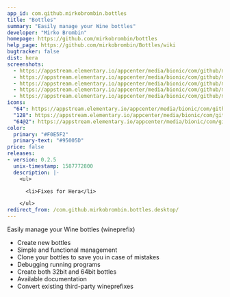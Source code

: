 ```yaml
---
app_id: com.github.mirkobrombin.bottles
title: "Bottles"
summary: "Easily manage your Wine bottles"
developer: "Mirko Brombin"
homepage: https://github.com/mirkobrombin/bottles
help_page: https://github.com/mirkobrombin/Bottles/wiki
bugtracker: false
dist: hera
screenshots:
  - https://appstream.elementary.io/appcenter/media/bionic/com/github/mirkobrombin.bottles/0A214F87CE14479A8A40F67B42A12535/screenshots/image-1_orig.png
  - https://appstream.elementary.io/appcenter/media/bionic/com/github/mirkobrombin.bottles/0A214F87CE14479A8A40F67B42A12535/screenshots/image-2_orig.png
  - https://appstream.elementary.io/appcenter/media/bionic/com/github/mirkobrombin.bottles/0A214F87CE14479A8A40F67B42A12535/screenshots/image-3_orig.png
  - https://appstream.elementary.io/appcenter/media/bionic/com/github/mirkobrombin.bottles/0A214F87CE14479A8A40F67B42A12535/screenshots/image-4_orig.png
  - https://appstream.elementary.io/appcenter/media/bionic/com/github/mirkobrombin.bottles/0A214F87CE14479A8A40F67B42A12535/screenshots/image-5_orig.png
icons:
  "64": https://appstream.elementary.io/appcenter/media/bionic/com/github/mirkobrombin.bottles/0A214F87CE14479A8A40F67B42A12535/icons/64x64/com.github.mirkobrombin.bottles_com.github.mirkobrombin.bottles.png
  "128": https://appstream.elementary.io/appcenter/media/bionic/com/github/mirkobrombin.bottles/0A214F87CE14479A8A40F67B42A12535/icons/128x128/com.github.mirkobrombin.bottles_com.github.mirkobrombin.bottles.png
  "64@2": https://appstream.elementary.io/appcenter/media/bionic/com/github/mirkobrombin.bottles/0A214F87CE14479A8A40F67B42A12535/icons/64x64@2/com.github.mirkobrombin.bottles_com.github.mirkobrombin.bottles.png
color:
  primary: "#F0E5F2"
  primary-text: "#95005D"
price: false
releases:
- version: 0.2.5
  unix-timestamp: 1587772800
  description: |-
    <ul>

      <li>Fixes for Hera</li>

    </ul>
redirect_from: /com.github.mirkobrombin.bottles.desktop/
---
```


<p>Easily manage your Wine bottles (wineprefix)</p>
<ul>
  <li>Create new bottles</li>
  <li>Simple and functional management</li>
  <li>Clone your bottles to save you in case of mistakes</li>
  <li>Debugging running programs</li>
  <li>Create both 32bit and 64bit bottles</li>
  <li>Available documentation</li>
  <li>Convert existing third-party wineprefixes</li>
</ul>